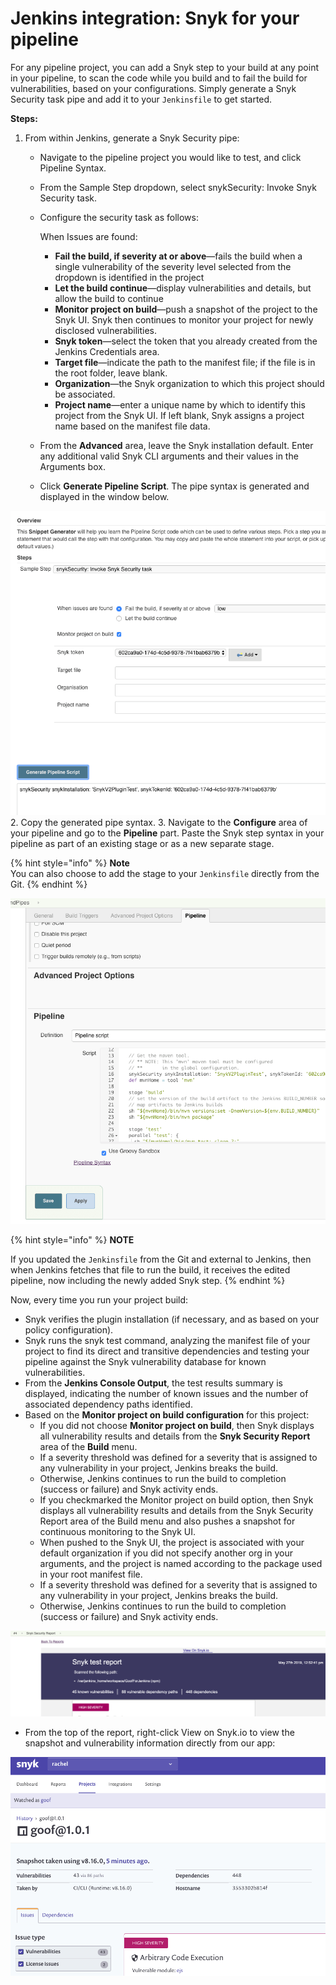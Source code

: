 # Jenkins integration: Snyk for your pipeline

For any pipeline project, you can add a Snyk step to your build at any point in your pipeline, to scan the code while you build and to fail the build for vulnerabilities, based on your configurations. Simply generate a Snyk Security task pipe and add it to your `Jenkinsfile` to get started.

**Steps:**

1. From within Jenkins, generate a Snyk Security pipe:
   * Navigate to the pipeline project you would like to test, and click Pipeline Syntax.
   * From the Sample Step dropdown, select snykSecurity: Invoke Snyk Security task.
   * Configure the security task as follows:

     When Issues are found:

     * **Fail the build, if severity at or above**—fails the build when a single vulnerability of the severity level selected from the dropdown is identified in the project
     * **Let the build continue**—display vulnerabilities and details, but allow the build to continue
     * **Monitor project on build**—push a snapshot of the project to the Snyk UI. Snyk then continues to monitor your project for newly disclosed vulnerabilities.
     * **Snyk token**—select the token that you already created from the Jenkins Credentials area.
     * **Target file**—indicate the path to the manifest file; if the file is in the root folder, leave blank.
     * **Organization**—the Snyk organization to which this project should be associated.
     * **Project name**—enter a unique name by which to identify this project from the Snyk UI. If left blank, Snyk assigns a project name based on the manifest file data.

   * From the **Advanced** area, leave the Snyk installation default. Enter any additional valid Snyk CLI arguments and their values in the Arguments box.
   * Click **Generate Pipeline Script**. The pipe syntax is generated and displayed in the window below.

![image8.png](../../.gitbook/assets/uuid-0291a859-7607-138a-b61c-0dbdc395e4c5-en.png) 2. Copy the generated pipe syntax. 3. Navigate to the **Configure** area of your pipeline and go to the **Pipeline** part. Paste the Snyk step syntax in your pipeline as part of an existing stage or as a new separate stage.

{% hint style="info" %}
**Note**  
You can also choose to add the stage to your `Jenkinsfile` directly from the Git.
{% endhint %}

![image9.png](../../.gitbook/assets/uuid-ab230996-8e5a-af77-6d44-36f67e2d827d-en.png)

{% hint style="info" %}
**NOTE**

If you updated the `Jenkinsfile` from the Git and external to Jenkins, then when Jenkins fetches that file to run the build, it receives the edited pipeline, now including the newly added Snyk step.
{% endhint %}

Now, every time you run your project build:

* Snyk verifies the plugin installation \(if necessary, and as based on your policy configuration\).
* Snyk runs the snyk test command, analyzing the manifest file of your project to find its direct and transitive dependencies and testing your pipeline against the Snyk vulnerability database for known vulnerabilities.
* From the **Jenkins Console Output**, the test results summary is displayed, indicating the number of known issues and the number of associated dependency paths identified.
* Based on the **Monitor project on build configuration** for this project:
  * If you did not choose **Monitor project on build**, then Snyk displays all vulnerability results and details from the **Snyk Security Report** area of the **Build** menu.
  * If a severity threshold was defined for a severity that is assigned to any vulnerability in your project, Jenkins breaks the build.
  * Otherwise, Jenkins continues to run the build to completion \(success or failure\) and Snyk activity ends.
  * If you checkmarked the Monitor project on build option, then Snyk displays all vulnerability results and details from the Snyk Security Report area of the Build menu and also pushes a snapshot for continuous monitoring to the Snyk UI.
  * When pushed to the Snyk UI, the project is associated with your default organization if you did not specify another org in your arguments, and the project is named according to the package used in your root manifest file.
  * If a severity threshold was defined for a severity that is assigned to any vulnerability in your project, Jenkins breaks the build.
  * Otherwise, Jenkins continues to run the build to completion \(success or failure\) and Snyk activity ends.

![image7.png](../../.gitbook/assets/ci-cd%20%282%29%20%282%29%20%282%29%20%282%29%20%282%29.png)

* From the top of the report, right-click View on Snyk.io to view the snapshot and vulnerability information directly from our app:

![image10.png](../../.gitbook/assets/uuid-810f5c24-fc0d-7996-1fea-6f67b52ee631-en.png)

